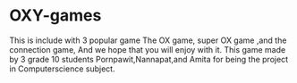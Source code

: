 # OXY-games
This is include with 3 popular game The OX game, super OX game ,and the connection game, And we hope that you will enjoy with it.
This game made by 3 grade 10 students Pornpawit,Nannapat,and Amita for being the project in Computerscience subject.

